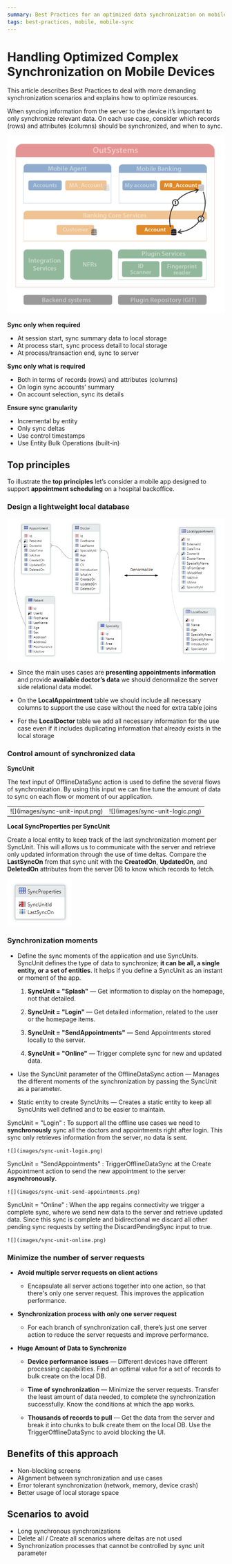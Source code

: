 ```yaml
---
summary: Best Practices for an optimized data synchronization on mobile applications.
tags: best-practices, mobile, mobile-sync
---
```


# Handling Optimized Complex Synchronization on Mobile Devices

This article describes Best Practices to deal with more demanding synchronization scenarios and explains how to optimize resources.

When syncing information from the server to the device it’s important to only synchronize relevant data. On each use case, consider which records (rows) and attributes (columns) should be synchronized, and when to sync.

![](images/mobile-complex-synchronization.png?width=400)

**Sync only when required**

* At session start, sync summary data to local storage
* At process start, sync process detail to local storage
* At process/transaction end, sync to server

**Sync only what is required**

* Both in terms of records (rows) and attributes (columns)
* On login sync accounts’ summary
* On account selection, sync its details

**Ensure sync granularity**

* Incremental by entity
* Only sync deltas
* Use control timestamps
* Use Entity Bulk Operations (built-in)

## Top principles

To illustrate the **top principles** let’s consider a mobile app designed to support **appointment scheduling** on a hospital backoffice.

### Design a lightweight local database
    
![Lightweight local database](images/lightweight-data-model.png)

* Since the main uses cases are **presenting appointments information** and provide **available doctor’s data** we should denormalize the server side relational data model.

* On the **LocalAppointment** table we should include all necessary columns to support the use case without the need for extra table joins

* For the **LocalDoctor** table we add all necessary information for the use case even if it includes duplicating information that already exists in the local storage

### Control amount of synchronized data

**SyncUnit**

The text input of OfflineDataSync action is used to define the several flows of synchronization. By using this input we can fine tune the amount of data to sync on each flow or moment of our application.

<table markdown="1" class="os-invisible-table">
<tr>
<td>
![](images/sync-unit-input.png)
</td>
<td>
![](images/sync-unit-logic.png)
</td>
</tr>
</table>

**Local SyncProperties per SyncUnit**

Create a local entity to keep track of the last synchronization moment per SyncUnit. This will allows us to communicate with the server and retrieve only updated information through the use of time deltas. Compare the **LastSyncOn** from that sync unit with the **CreatedOn**, **UpdatedOn**, and **DeletedOn** attributes from the server DB to know which records to fetch.

![](images/sync-properties-entity.png)

### Synchronization moments

* Define the sync moments of the application and use SyncUnits. SyncUnit defines the type of data to synchronize; **it can be all, a single entity, or a set of entities**. It helps if you define a SyncUnit as an instant or moment of the app.

    1. **SyncUnit = "Splash"** — Get information to display on the homepage, not that detailed.

    1. **SyncUnit = "Login"** — Get detailed information, related to the user or the homepage items.
    
    1. **SyncUnit = "SendAppointments"** — Send Appointments stored locally to the server.
    
    1. **SyncUnit = "Online"** — Trigger complete sync for new and updated data.

* Use the SyncUnit parameter of the OfflineDataSync action — Manages the different moments of the synchronization by passing the SyncUnit as a parameter.

* Static entity to create SyncUnits — Creates a static entity to keep all SyncUnits well defined and to be easier to maintain.

SyncUnit = "Login"
:   To support all the offline use cases we need to **synchronously** sync all the doctors and appointments right after login. This sync only retrieves information from the server, no data is sent.

    ![](images/sync-unit-login.png)

SyncUnit = "SendAppointments"
:   TriggerOfflineDataSync at the Create Appointment action to send the new appointment to the server **asynchronously**. 

    ![](images/sync-unit-send-appointments.png)

SyncUnit = "Online"
:   When the app regains connectivity we trigger a complete sync, where we send new data to the server and retrieve updated data. Since this sync is complete and bidirectional we discard all other pending sync requests by setting the DiscardPendingSync input to true.

    ![](images/sync-unit-online.png)

### Minimize the number of server requests

* **Avoid multiple server requests on client actions**

    * Encapsulate all server actions together into one action, so that there's only one server request. This improves the application performance.

* **Synchronization process with only one server request**

    * For each branch of synchronization call, there’s just one server action to reduce the server requests and improve performance.

* **Huge Amount of Data to Synchronize**

    * **Device performance issues** — Different devices have different processing capabilities. Find an optimal value for a set of records to bulk create on the local DB.

    * **Time of synchronization** — Minimize the server requests. Transfer the least amount of data needed, to complete the synchronization successfully. Know the conditions at which the app works.

    * **Thousands of records to pull** — Get the data from the server and break it into chunks to bulk create them on the local DB. Use the TriggerOfflineDataSync to avoid blocking the UI.

## Benefits of this approach

* Non-blocking screens
* Alignment between synchronization and use cases
* Error tolerant synchronization (network, memory, device crash)
* Better usage of local storage space

## Scenarios to avoid

* Long synchronous synchronizations
* Delete all / Create all scenarios where deltas are not used
* Synchronization processes that cannot be controlled by sync unit parameter
